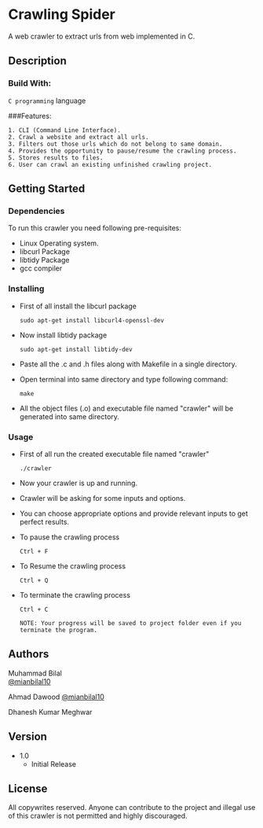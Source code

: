 # Crawling Spider

A web crawler to extract urls from web implemented in C.

## Description

### Build With:

`C programming` language

###Features:

	1. CLI (Command Line Interface).
	2. Crawl a website and extract all urls.
	3. Filters out those urls which do not belong to same domain.
	4. Provides the opportunity to pause/resume the crawling process.
	5. Stores results to files.
	6. User can crawl an existing unfinished crawling project.

## Getting Started

### Dependencies

To run this crawler you need following pre-requisites:
* Linux Operating system.
* libcurl Package
* libtidy Package
* gcc compiler

### Installing

* First of all install the libcurl package
	```
	sudo apt-get install libcurl4-openssl-dev
	```

* Now install libtidy package
	```
	sudo apt-get install libtidy-dev
	```

* Paste all the .c and .h files along with Makefile in a single directory.

* Open terminal into same directory and type following command:
	```
	make
	```
* All the object files (.o) and executable file named "crawler" will be generated into same directory.

### Usage

* First of all run the created executable file named "crawler"
	```
	./crawler
	```
	
* Now your crawler is up and running.
	
* Crawler will be asking for some inputs and options.

* You can choose appropriate options and provide relevant inputs to get perfect results.

* To pause the crawling process
	```
	Ctrl + F
	```
* To Resume the crawling process
	```
	Ctrl + Q
	```

* To terminate the crawling process
	```
	Ctrl + C
	```
	```
	NOTE: Your progress will be saved to project folder even if you terminate the program.
	```

## Authors

Muhammad Bilal  
[@mianbilal10](https://github.com/mianbilal10)

Ahmad Dawood
[@mianbilal10](https://github.com/AhmadDawood225)

Dhanesh Kumar Meghwar

## Version

* 1.0
    * Initial Release

## License

All copywrites reserved. Anyone can contribute to the project and illegal use of this crawler is not permitted and highly discouraged.
